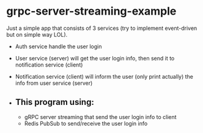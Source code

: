 # grpc-server-streaming-example
Just a simple app that consists of 3 services (try to implement event-driven but on simple way LOL). 
- Auth service handle the user login
- User service (server) will get the user login info, then send it to notification service (client)
- Notification service (client) will inform the user (only print actually) the info from user service (server)

- This program using:
  --
   - gRPC server streaming that send the user login info to client
   - Redis PubSub to send/receive the user login info
